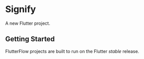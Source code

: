 # Signify

A new Flutter project.

## Getting Started

FlutterFlow projects are built to run on the Flutter _stable_ release.
